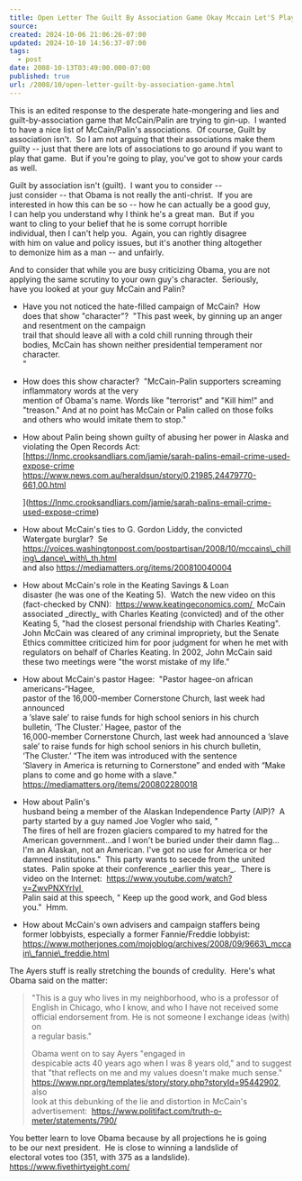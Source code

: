 ```yaml
---
title: Open Letter The Guilt By Association Game Okay Mccain Let'S Play
source: 
created: 2024-10-06 21:06:26-07:00
updated: 2024-10-10 14:56:37-07:00
tags:
  - post
date: 2008-10-13T03:49:00.000-07:00
published: true
url: /2008/10/open-letter-guilt-by-association-game.html
---
```



This is an edited response to the desperate hate-mongering and lies and guilt-by-association game that McCain/Palin are trying to gin-up.  I wanted to have a nice list of McCain/Palin's associations.  Of course, Guilt by association isn't.  So I am not arguing that their associations make them guilty -- just that there are lots of associations to go around if you want to play that game.  But if you're going to play, you've got to show your cards as well.  
  
  
Guilt by association isn't (guilt).  I want you to consider --  
just consider -- that Obama is not really the anti-christ.  If you are  
interested in how this can be so -- how he can actually be a good guy,  
I can help you understand why I think he's a great man.  But if you  
want to cling to your belief that he is some corrupt horrible  
individual, then I can't help you.  Again, you can rightly disagree  
with him on value and policy issues, but it's another thing altogether  
to demonize him as a man -- and unfairly.  
  
  
  
And to consider that while you are busy criticizing Obama, you are not  
applying the same scrutiny to your own guy's character.  Seriously,  
have you looked at your guy McCain and Palin?  
  

*   Have you not noticed the hate-filled campaign of McCain?  How  
    does that show "character"?  "This past week, by ginning up an anger  
    and resentment on the campaign  
    trail that should leave all with a cold chill running through their  
    bodies, McCain has shown neither presidential temperament nor  
    character.  
    "
*   How does this show character?  "McCain-Palin supporters screaming inflammatory words at the very  
    mention of Obama's name. Words like "terrorist" and "Kill him!" and  
    "treason." And at no point has McCain or Palin called on those folks  
    and others who would imitate them to stop."   
      
    
*   How about Palin being shown guilty of abusing her power in Alaska and violating the Open Records Act:  [https://lnmc.crooksandliars.com/jamie/sarah-palins-email-crime-used-expose-crime  
    https://www.news.com.au/heraldsun/story/0,21985,24479770-661,00.html  
      
    ](https://lnmc.crooksandliars.com/jamie/sarah-palins-email-crime-used-expose-crime)
*   How about McCain's ties to G. Gordon Liddy, the convicted  
    Watergate burglar?  Se  
    https://voices.washingtonpost.com/postpartisan/2008/10/mccains\_chilling\_dance\_with\_th.html  
    and also https://mediamatters.org/items/200810040004
*   How about McCain's role in the Keating Savings & Loan  
    disaster (he was one of the Keating 5).  Watch the new video on this  
    (fact-checked by CNN):  https://www.keatingeconomics.com/  McCain  
    associated \_directly\_ with Charles Keating (convicted) and of the other  
    Keating 5, "had the closest personal friendship with Charles Keating".   
    John McCain was cleared of any criminal impropriety, but the Senate  
    Ethics committee criticized him for poor judgment for when he met with  
    regulators on behalf of Charles Keating. In 2002, John McCain said  
    these two meetings were "the worst mistake of my life."
*   How about McCain's pastor Hagee:  "Pastor hagee-on african americans-“Hagee,  
    pastor of the 16,000-member Cornerstone Church, last week had announced  
    a ’slave sale’ to raise funds for high school seniors in his church  
    bulletin, ‘The Cluster.’ Hagee, pastor of the  
    16,000-member Cornerstone Church, last week had announced a ’slave  
    sale’ to raise funds for high school seniors in his church bulletin,  
    ‘The Cluster.’ “The item was introduced with the sentence  
    ‘Slavery in America is returning to Cornerstone” and ended with “Make  
    plans to come and go home with a slave."  https://mediamatters.org/items/200802280018  
      
    
*   How about Palin's  
    husband being a member of the Alaskan Independence Party (AIP)?  A  
    party started by a guy named Joe Vogler who said, "  
    The fires of hell are frozen glaciers compared to my hatred for the  
    American government...and I won't be buried under their damn flag...  
    I'm an Alaskan, not an American. I've got no use for America or her  
    damned institutions."  This party wants to secede from the united  
    states.  Palin spoke at their conference \_earlier this year\_.  There is  
    video on the Internet:  https://www.youtube.com/watch?v=ZwvPNXYrIyI   
    Palin said at this speech, " Keep up the good work, and God bless  
    you."  Hmm.   
      
    
*   How about McCain's own advisers and campaign staffers being  
    former lobbyists, especially a former Fannie/Freddie lobbyist:   
    https://www.motherjones.com/mojoblog/archives/2008/09/9663\_mccain\_fannie\_freddie.html  
      
    

  
The Ayers stuff is really stretching the bounds of credulity.  Here's what Obama said on the matter:  
  

> "This is a guy who lives in my neighborhood, who is a professor of  
> English in Chicago, who I know, and who I have not received some  
> official endorsement from. He is not someone I exchange ideas (with) on  
> a regular basis."  
> 
> Obama went on to say Ayers "engaged in  
> despicable acts 40 years ago when I was 8 years old," and to suggest  
> that "that reflects on me and my values doesn't make much sense."   
> https://www.npr.org/templates/story/story.php?storyId=95442902, also  
> look at this debunking of the lie and distortion in McCain's  
> advertisement:  https://www.politifact.com/truth-o-meter/statements/790/  
>   
> 
>   

  
You better learn to love Obama because by all projections he is going  
to be our next president.  He is close to winning a landslide of  
electoral votes too (351, with 375 as a landslide).  https://www.fivethirtyeight.com/